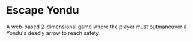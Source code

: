 # Escape Yondu

A web-based 2-dimensional game where the player must outmaneuver a Yondu's deadly arrow to reach safety.
